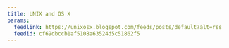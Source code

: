 ```yaml
---
title: UNIX and OS X
params:
  feedlink: https://unixosx.blogspot.com/feeds/posts/default?alt=rss
  feedid: cf69dbccb1af5108a63524d5c51862f5
---
```

